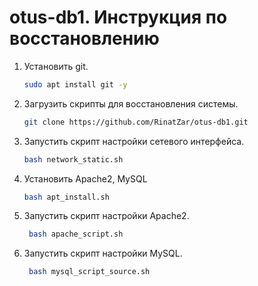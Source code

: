 # otus-db1. Инструкция по восстановлению
1. Установить git.
   ```bash
   sudo apt install git -y
   ```
2. Загрузить скрипты для восстановления системы.
    ```bash
   git clone https://github.com/RinatZar/otus-db1.git
   ```  
3. Запустить скрипт настройки сетевого интерфейса.
    ```bash
   bash network_static.sh
   ``` 
4. Установить Apache2, MySQL 
   ```bash
   bash apt_install.sh
   ```
5. Запустить скрипт настройки Apache2.
   ```bash
    bash apache_script.sh
   ```
6. Запустить скрипт настройки MySQL.
   ```bash
    bash mysql_script_source.sh
   ```
